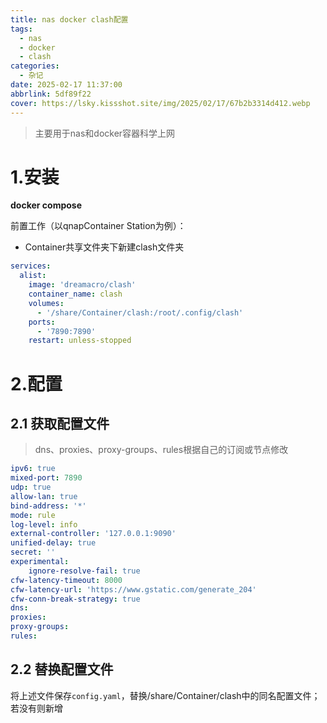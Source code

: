 ```yaml
---
title: nas docker clash配置
tags:
  - nas
  - docker
  - clash
categories:
  - 杂记
date: 2025-02-17 11:37:00
abbrlink: 5df89f22
cover: https://lsky.kissshot.site/img/2025/02/17/67b2b3314d412.webp
---
```

>主要用于nas和docker容器科学上网
# 1.安装

**docker compose**

前置工作（以qnapContainer Station为例）：

- Container共享文件夹下新建clash文件夹


```yaml
services:
  alist:
    image: 'dreamacro/clash'
    container_name: clash
    volumes:
      - '/share/Container/clash:/root/.config/clash'
    ports:
      - '7890:7890'
    restart: unless-stopped
```

# 2.配置
## 2.1 获取配置文件
>dns、proxies、proxy-groups、rules根据自己的订阅或节点修改
```yaml
ipv6: true
mixed-port: 7890
udp: true
allow-lan: true
bind-address: '*'
mode: rule
log-level: info
external-controller: '127.0.0.1:9090'
unified-delay: true
secret: ''
experimental:
    ignore-resolve-fail: true
cfw-latency-timeout: 8000
cfw-latency-url: 'https://www.gstatic.com/generate_204'
cfw-conn-break-strategy: true
dns:
proxies:
proxy-groups:
rules:
```

## 2.2 替换配置文件
将上述文件保存`config.yaml`，替换/share/Container/clash中的同名配置文件；若没有则新增

